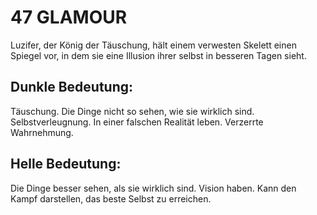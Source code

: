 # 47 GLAMOUR

Luzifer, der König der Täuschung, hält einem verwesten Skelett 
einen Spiegel vor, in dem sie eine Illusion ihrer selbst in 
besseren Tagen sieht.

## Dunkle Bedeutung:
Täuschung. Die Dinge nicht so sehen, wie sie wirklich sind. 
Selbstverleugnung. In einer falschen Realität leben. Verzerrte 
Wahrnehmung.

## Helle Bedeutung:
Die Dinge besser sehen, als sie wirklich sind. Vision haben. 
Kann den Kampf darstellen, das beste Selbst zu erreichen.